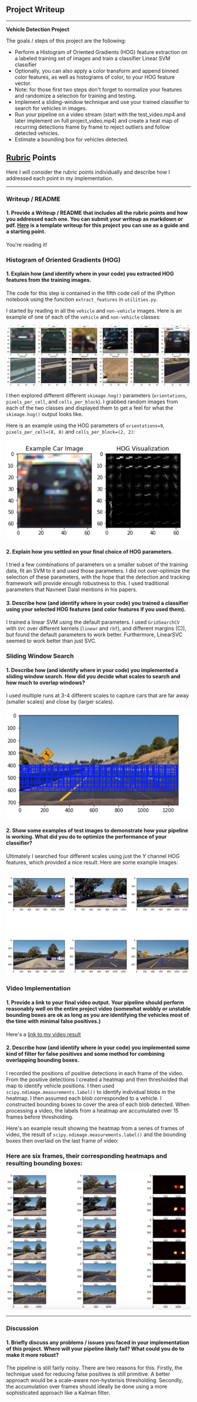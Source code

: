 ## Project Writeup
---

**Vehicle Detection Project**

The goals / steps of this project are the following:

* Perform a Histogram of Oriented Gradients (HOG) feature extraction on a labeled training set of images and train a classifier Linear SVM classifier
* Optionally, you can also apply a color transform and append binned color features, as well as histograms of color, to your HOG feature vector. 
* Note: for those first two steps don't forget to normalize your features and randomize a selection for training and testing.
* Implement a sliding-window technique and use your trained classifier to search for vehicles in images.
* Run your pipeline on a video stream (start with the test_video.mp4 and later implement on full project_video.mp4) and create a heat map of recurring detections frame by frame to reject outliers and follow detected vehicles.
* Estimate a bounding box for vehicles detected.

[//]: # (Image References)
[image1]: ./examples/car_not_car.png
[image2]: ./examples/HOG_Visualization.png
[image3]: ./examples/show_sliding_window_search.png
[image4]: ./examples/detection_pipeline.png
[image5]: ./examples/heatmaps.png
[image6]: ./examples/labels_map.png
[image7]: ./examples/output_bboxes.png
[video1]: ./project_video.mp4

## [Rubric](https://review.udacity.com/#!/rubrics/513/view) Points
Here I will consider the rubric points individually and describe how I addressed each point in my implementation.  

---
### Writeup / README

#### 1. Provide a Writeup / README that includes all the rubric points and how you addressed each one.  You can submit your writeup as markdown or pdf.  [Here](https://github.com/udacity/CarND-Vehicle-Detection/blob/master/writeup_template.md) is a template writeup for this project you can use as a guide and a starting point.  

You're reading it!

### Histogram of Oriented Gradients (HOG)

#### 1. Explain how (and identify where in your code) you extracted HOG features from the training images.

The code for this step is contained in the fifth code cell of the IPython notebook using the function `extract_features` in `utilities.py`.  

I started by reading in all the `vehicle` and `non-vehicle` images.  Here is an example of one of each of the `vehicle` and `non-vehicle` classes:

![alt text][image1]

I then explored different different `skimage.hog()` parameters (`orientations`, `pixels_per_cell`, and `cells_per_block`).  I grabbed random images from each of the two classes and displayed them to get a feel for what the `skimage.hog()` output looks like.

Here is an example using the HOG parameters of `orientations=9`, `pixels_per_cell=(8, 8)` and `cells_per_block=(2, 2)`:


![alt text][image2]

#### 2. Explain how you settled on your final choice of HOG parameters.

I tried a few combinations of parameters on a smaller subset of the training data, fit an SVM to it and used those parameters. I did not over-optimize the selection of these parameters, with the hope that the detection and tracking framework will provide enough robustness to this. I used traditional parameters that Navneet Dalal mentions in his papers.

#### 3. Describe how (and identify where in your code) you trained a classifier using your selected HOG features (and color features if you used them).

I trained a linear SVM using the default parameters. I used `GridSearchCV` with `SVC` over different kernels (`linear` and `rbf`), and different margins (C)), but found the default parameters to work better. Furthermore, LinearSVC seemed to work better than just SVC.

### Sliding Window Search

#### 1. Describe how (and identify where in your code) you implemented a sliding window search.  How did you decide what scales to search and how much to overlap windows?

I used multiple runs at 3-4 different scales to capture cars that are far away (smaller scales) and close by (larger scales).

![alt text][image3]

#### 2. Show some examples of test images to demonstrate how your pipeline is working.  What did you do to optimize the performance of your classifier?

Ultimately I searched four different scales using just the Y channel HOG features, which provided a nice result.  Here are some example images:

![alt text][image4]
---

### Video Implementation

#### 1. Provide a link to your final video output.  Your pipeline should perform reasonably well on the entire project video (somewhat wobbly or unstable bounding boxes are ok as long as you are identifying the vehicles most of the time with minimal false positives.)
Here's a [link to my video result](./project_video_detection_and_tracking.mp4)


#### 2. Describe how (and identify where in your code) you implemented some kind of filter for false positives and some method for combining overlapping bounding boxes.

I recorded the positions of positive detections in each frame of the video.  From the positive detections I created a heatmap and then thresholded that map to identify vehicle positions.  I then used `scipy.ndimage.measurements.label()` to identify individual blobs in the heatmap.  I then assumed each blob corresponded to a vehicle.  I constructed bounding boxes to cover the area of each blob detected. When processing a video, the labels from a heatmap are accumulated over 15 frames before thresholding. 

Here's an example result showing the heatmap from a series of frames of video, the result of `scipy.ndimage.measurements.label()` and the bounding boxes then overlaid on the last frame of video:

### Here are six frames, their corresponding heatmaps and resulting bounding boxes:

![alt text][image5]




---

### Discussion

#### 1. Briefly discuss any problems / issues you faced in your implementation of this project.  Where will your pipeline likely fail?  What could you do to make it more robust?

The pipeline is still fairly noisy. There are two reasons for this. Firstly, the technique used for reducing false positives is still primitive. A better approach would be a scale-aware non-hysterisis thresholding. Secondly, the accumulation over frames should ideally be done using a more sophisticated approach like a Kalman filter.  

